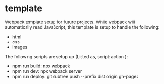 # template
Webpack template setup for future projects. While webpack will automatically read JavaScript, this template is setup to handle the following:
- html
- css
- images


The following scripts are setup up (Listed as, script: action ):
- npm run build: npx webpack
- npm run dev: npx webpack server
- npm run deploy: git subtree push --prefix dist origin gh-pages  